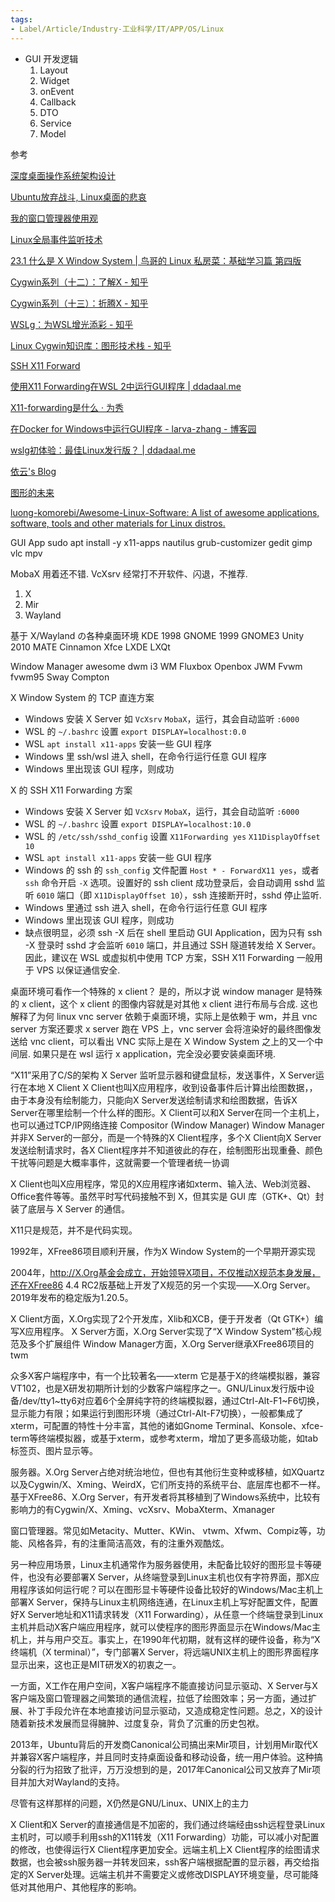 ```yaml
---
tags:
- Label/Article/Industry-工业科学/IT/APP/OS/Linux
---
```


- GUI 开发逻辑
    1. Layout
    2. Widget
    3. onEvent
    4. Callback
    5. DTO
    6. Service
    7. Model

参考

[深度桌面操作系统架构设计](https://manateelazycat.github.io/deepin/2017/02/02/dde-framework-design.html)

[Ubuntu放弃战斗, Linux桌面的悲哀](https://manateelazycat.github.io/opensource/2017/04/09/ubuntu-give-up.html)

[我的窗口管理器使用观](https://manateelazycat.github.io/linux/2021/03/12/window-manager.html)

[Linux全局事件监听技术](https://manateelazycat.github.io/linux/2017/03/21/linux-global-event-monitor.html)

[23.1 什么是 X Window System | 鸟哥的 Linux 私房菜：基础学习篇 第四版](https://wizardforcel.gitbooks.io/vbird-linux-basic-4e/content/202.html)

[Cygwin系列（十二）：了解X - 知乎](https://zhuanlan.zhihu.com/p/134325713)

[Cygwin系列（十三）：折腾X - 知乎](https://zhuanlan.zhihu.com/p/427637159)

[WSLg：为WSL增光添彩 - 知乎](https://zhuanlan.zhihu.com/p/377263437)

[Linux Cygwin知识库：图形技术栈 - 知乎](https://zhuanlan.zhihu.com/p/503627248)

[SSH X11 Forward](https://dreamanddead.github.io/post/ssh-x11-forward/#ssh-x11-forward)

[使用X11 Forwarding在WSL 2中运行GUI程序 | ddadaal.me](https://ddadaal.me/articles/run-gui-on-wsl2-with-x11-forwarding)

[X11-forwarding是什么 · 为秀](https://www.forxiu.cn/what-is-x11-forwarding/)

[在Docker for Windows中运行GUI程序 - larva-zhang - 博客园](https://www.cnblogs.com/larva-zhh/p/10531824.html)

[wslg初体验：最佳Linux发行版？ | ddadaal.me](https://ddadaal.me/articles/wslg-first-experience)

[依云's Blog](https://blog.lilydjwg.me/tag/%E6%98%BE%E7%A4%BA%E9%A9%B1%E5%8A%A8)

[图形的未来](http://happyseeker.github.io/graphic/2016/11/10/the-future-of-the-desktop.html)

[luong-komorebi/Awesome-Linux-Software: A list of awesome applications, software, tools and other materials for Linux distros.](https://github.com/luong-komorebi/Awesome-Linux-Software)



GUI App
sudo apt install -y
    x11-apps nautilus
    grub-customizer
    gedit gimp vlc mpv

MobaX 用着还不错.
VcXsrv 经常打不开软件、闪退，不推荐.


1. X
2. Mir
3. Wayland

基于 X/Wayland の各种桌面环境
    KDE 1998
    GNOME 1999
        GNOME3
        Unity 2010
        MATE
        Cinnamon
    Xfce
    LXDE
    LXQt

Window Manager
    awesome
    dwm
    i3 WM
    Fluxbox
    Openbox
    JWM
    Fvwm
        fvwm95
    Sway
    Compton


X Window System 的 TCP 直连方案

- Windows 安装 X Server 如 `VcXsrv` `MobaX`，运行，其会自动监听 `:6000`
- WSL 的 `~/.bashrc` 设置 `export DISPLAY=localhost:0.0`
- WSL `apt install x11-apps` 安装一些 GUI 程序
- Windows 里 ssh/wsl 进入 shell，在命令行运行任意 GUI 程序
- Windows 里出现该 GUI 程序，则成功

X 的 SSH X11 Forwarding 方案

- Windows 安装 X Server 如 `VcXsrv` `MobaX`，运行，其会自动监听 `:6000`
- WSL 的 `~/.bashrc` 设置 `export DISPLAY=localhost:10.0`
- WSL 的 `/etc/ssh/sshd_config` 设置 `X11Forwarding yes` `X11DisplayOffset 10`
- WSL `apt install x11-apps` 安装一些 GUI 程序
- Windows 的 ssh 的 `ssh_config` 文件配置 `Host * - ForwardX11 yes`，或者 `ssh` 命令开启 `-X` 选项。设置好的 ssh client 成功登录后，会自动调用 sshd 监听 `6010` 端口（即 `X11DisplayOffset 10`），ssh 连接断开时，sshd 停止监听.
- Windows 里通过 ssh 进入 shell，在命令行运行任意 GUI 程序
- Windows 里出现该 GUI 程序，则成功
- 缺点很明显，必须 ssh -X 后在 shell 里启动 GUI Application，因为只有 ssh -X 登录时 sshd 才会监听 `6010` 端口，并且通过 SSH 隧道转发给 X Server。因此，建议在 WSL 或虚拟机中使用 TCP 方案，SSH X11 Forwarding 一般用于 VPS 以保证通信安全.




桌面环境可看作一个特殊的 x client？
是的，所以才说 window manager 是特殊的 x client，这个 x client 的图像内容就是对其他 x client 进行布局与合成.
这也解释了为何 linux vnc server 依赖于桌面环境，实际上是依赖于 wm，并且 vnc server 方案还要求 x server 跑在 VPS 上，vnc server 会将渲染好的最终图像发送给 vnc client，可以看出 VNC 实际上是在 X Window System 之上的又一个中间层.
如果只是在 wsl 运行 x application，完全没必要安装桌面环境.



“X11”采用了C/S的架构
X Server    监听显示器和键盘鼠标，发送事件，X Server运行在本地
X Client    X Client也叫X应用程序，收到设备事件后计算出绘图数据，，由于本身没有绘制能力，只能向X Server发送绘制请求和绘图数据，告诉X Server在哪里绘制一个什么样的图形。X Client可以和X Server在同一个主机上，也可以通过TCP/IP网络连接
Compositor (Window Manager)    Window Manager并非X Server的一部分，而是一个特殊的X Client程序，多个X Client向X Server发送绘制请求时，各X Client程序并不知道彼此的存在，绘制图形出现重叠、颜色干扰等问题是大概率事件，这就需要一个管理者统一协调



X Client也叫X应用程序，常见的X应用程序诸如xterm、输入法、Web浏览器、Office套件等等。虽然平时写代码接触不到 X，但其实是 GUI 库（GTK+、Qt）封装了底层与 X Server 的通信。

X11只是规范，并不是代码实现。

1992年，XFree86项目顺利开展，作为X Window System的一个早期开源实现

2004年，http://X.Org基金会成立，开始领导X项目，不仅推动X规范本身发展，还在XFree86 4.4 RC2版基础上开发了X规范的另一个实现——X.Org Server。2019年发布的稳定版为1.20.5。

X Client方面，X.Org实现了2个开发库，Xlib和XCB，便于开发者（Qt GTK+）编写X应用程序。
X Server方面，X.Org Server实现了“X Window System”核心规范及多个扩展组件
Window Manager方面，X.Org Server继承XFree86项目的twm

众多X客户端程序中，有一个比较著名——xterm
它是基于X的终端模拟器，兼容VT102，也是X研发初期所计划的少数客户端程序之一。GNU/Linux发行版中设备/dev/tty1~tty6对应着6个全屏纯字符的终端模拟器，通过Ctrl-Alt-F1~F6切换，显示能力有限；如果运行到图形环境（通过Ctrl-Alt-F7切换），一般都集成了xterm，可配置的特性十分丰富，其他的诸如Gnome Terminal、Konsole、xfce-term等终端模拟器，或基于xterm，或参考xterm，增加了更多高级功能，如tab标签页、图片显示等。

服务器。X.Org Server占绝对统治地位，但也有其他衍生变种或移植，如XQuartz以及Cygwin/X、Xming、WeirdX，它们所支持的系统平台、底层库也都不一样。
基于XFree86、X.Org Server，有开发者将其移植到了Windows系统中，比较有影响力的有Cygwin/X、Xming、vcXsrv、MobaXterm、Xmanager

窗口管理器。常见如Metacity、Mutter、KWin、 vtwm、Xfwm、Compiz等，功能、风格各异，有的注重简洁高效，有的注重外观酷炫。

另一种应用场景，Linux主机通常作为服务器使用，未配备比较好的图形显卡等硬件，也没有必要部署X Server，从终端登录到Linux主机也仅有字符界面，那X应用程序该如何运行呢？可以在图形显卡等硬件设备比较好的Windows/Mac主机上部署X Server，保持与Linux主机网络连通，在Linux主机上写好配置文件，配置好X Server地址和X11请求转发（X11 Forwarding），从任意一个终端登录到Linux主机并启动X客户端应用程序，就可以使程序的图形界面显示在Windows/Mac主机上，并与用户交互。事实上，在1990年代初期，就有这样的硬件设备，称为“X终端机（X terminal）”，专门部署X Server，将远端UNIX主机上的图形界面程序显示出来，这也正是MIT研发X的初衷之一。

一方面，X工作在用户空间，X客户端程序不能直接访问显示驱动、X Server与X客户端及窗口管理器之间繁琐的通信流程，拉低了绘图效率；另一方面，通过扩展、补丁手段允许在本地直接访问显示驱动，又造成稳定性问题。总之，X的设计随着新技术发展而显得臃肿、过度复杂，背负了沉重的历史包袱。

2013年，Ubuntu背后的开发商Canonical公司搞出来Mir项目，计划用Mir取代X并兼容X客户端程序，并且同时支持桌面设备和移动设备，统一用户体验。这种搞分裂的行为招致了批评，万万没想到的是，2017年Canonical公司又放弃了Mir项目并加大对Wayland的支持。

尽管有这样那样的问题，X仍然是GNU/Linux、UNIX上的主力

X Client和X Server的直接通信是不加密的，我们通过终端经由ssh远程登录Linux主机时，可以顺手利用ssh的X11转发（X11 Forwarding）功能，可以减小对配置的修改，也使得运行X Client程序更加安全。远端主机上X Client程序的绘图请求数据，也会被ssh服务器一并转发回来，ssh客户端根据配置的显示器，再交给指定的X Server处理。远端主机并不需要定义或修改DISPLAY环境变量，尽可能降低对其他用户、其他程序的影响。